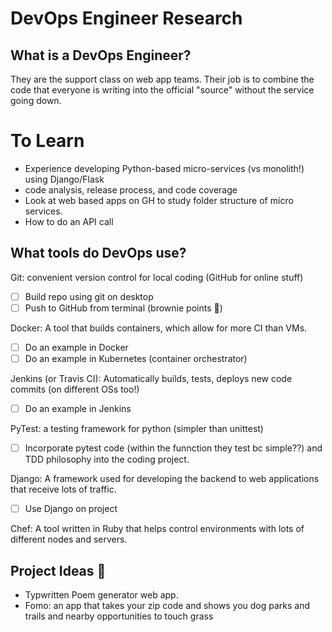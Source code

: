 # DevOps Engineer Research

## What is a DevOps Engineer?

They are the support class on web app teams. Their job is to combine the code that everyone is writing into the official "source" without the service going down. 



# To Learn

* Experience developing Python-based micro-services (vs monolith!) using Django/Flask
* code analysis, release process, and code coverage
* Look at web based apps on GH to study folder structure of micro services.
* How to do an API call


## What tools do DevOps use?

Git: convenient version control for local coding (GitHub for online stuff)
- [ ] Build repo using git on desktop
- [ ] Push to GitHub from terminal (brownie points 🍰)

Docker: A tool that builds containers, which allow for more CI than VMs. 
- [ ] Do an example in Docker
- [ ] Do an example in Kubernetes (container orchestrator)

Jenkins (or Travis CI): Automatically builds, tests, deploys new code commits (on different OSs too!)
- [ ] Do an example in Jenkins

PyTest: a testing framework for python (simpler than unittest)
- [ ] Incorporate pytest code (within the funnction they test bc simple??) and TDD philosophy into the coding project.

Django: A framework used for developing the backend to web applications that receive lots of traffic. 
- [ ] Use Django on project

Chef: A tool written in Ruby that helps control environments with lots of different nodes and servers. 

## Project Ideas 🤖
* Typwritten Poem generator web app. 
* Fomo: an app that takes your zip code and shows you dog parks and trails and nearby opportunities to touch grass



